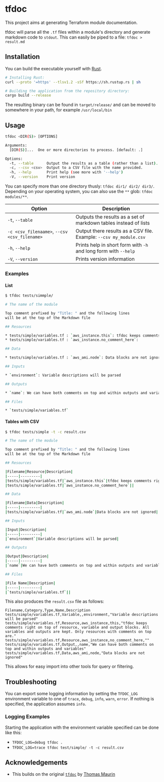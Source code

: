# tfdoc

This project aims at generating Terraform module documentation.

tfdoc will parse all the `.tf` files within a module's directory and generate markdown code to `stdout`. This can easily be piped to a file: `tfdoc > result.md`

## Installation

You can build the executable yourself with [Rust](https://rust-lang.org).

```sh
# Installing Rust:
curl --proto '=https' --tlsv1.2 -sSf https://sh.rustup.rs | sh

# Building the application from the repository directory:
cargo build --release
```

The resulting binary can be found in `target/release/` and can be moved to somewhere in your path, for example `/usr/local/bin`

## Usage

```sh
tfdoc <DIR(S)> [OPTIONS]

Arguments:
  [DIR(S)]...  One or more directories to process. [default: .]

Options:
  -t, --table      Output the results as a table (rather than a list).
  -c, --csv <csv>  Output to a CSV file with the name provided.
  -h, --help       Print help (see more with '--help')
  -V, --version    Print version
```

You can specify more than one directory thusly: `tfdoc dir1/ dir2/ dir3/`. Depending on your operating system, you can also use the `**` glob: `tfdoc modules/**`.

|Option|Description|
|------|-----------|
|`-t`, `--table`|Outputs the results as a set of markdown tables instead of lists|
|`-c <csv_filenaame>`, `--csv <csv_filename>`|Output there results as a CSV file. Example: `--csv my_module.csv`|
|`-h`, `--help`|Prints help in short form with `-h` and long form with `--help`|
|`-V`, `--version`|Prints version information|

### Examples

#### List

```sh
$ tfdoc tests/simmple/

# The name of the module

Top comment prefixed by "Title: " and the following lines
will be at the top of the Markdown file

## Resources

* tests/simple/variables.tf : `aws_instance.this`: tfdoc keeps comments right on top of resource, variable and output blocks. All variables and outputs are kept. Only resources with comments on top are.
* tests/simple/variables.tf : `aws_instance.no_comment_here`:

## Data

* tests/simple/variables.tf : `aws_ami.node`: Data blocks are not ignored

## Inputs

* `environment`: Variable descriptions will be parsed

## Outputs

* `name`: We can have both comments on top and within outputs and variables

## Files

* `tests/simple/variables.tf`
```

#### Tables with CSV

```sh
$ tfdoc tests/simple -t -c result.csv

# The name of the module

Top comment prefixed by "Title: " and the following lines
will be at the top of the Markdown file

## Resources

|Filename|Resource|Description|
|-----|---------|
|tests/simple/variables.tf|`aws_instance.this`|tfdoc keeps comments right on top of resource, variable and output blocks. All variables and outputs are kept. Only resources with comments on top are.|
|tests/simple/variables.tf|`aws_instance.no_comment_here`||

## Data

|Filename|Data|Description|
|-----|---------|
|tests/simple/variables.tf|`aws_ami.node`|Data blocks are not ignored|

## Inputs

|Input|Description|
|-----|---------|
|`environment`|Variable descriptions will be parsed|

## Outputs

|Output|Description|
|-----|---------|
|`name`|We can have both comments on top and within outputs and variables|

## Files

|File Name|Description|
|-----|---------|
|`tests/simple/variables.tf`||

```

This also produces the `result.csv` file as follows:

```csv
Filename,Category,Type,Name,Description
tests/simple/variables.tf,Variable,,environment,"Variable descriptions will be parsed"
tests/simple/variables.tf,Resource,aws_instance,this,"tfdoc keeps comments right on top of resource, variable and output blocks. All variables and outputs are kept. Only resources with comments on top are."
tests/simple/variables.tf,Resource,aws_instance,no_comment_here,""
tests/simple/variables.tf,Output,,name,"We can have both comments on top and within outputs and variables"
tests/simple/variables.tf,Data,aws_ami,node,"Data blocks are not ignored"
```

This allows for easy import into other tools for query or filtering.

## Troubleshooting

You can export some logging information by setting the `TFDOC_LOG` environment variable to one of `trace`, `debug`, `info`, `warn`, `error`. If nothing is specified, the application assumes `info`.

### Logging Examples

Starting the application with the environment variable specified can be done like this:

- `TFDOC_LOG=debug tfdoc .`
- `TFDOC_LOG=trace tfdoc test/simple/ -t -c result.csv`

## Acknowledgements

- This builds on the original [`tfdoc`](https://github.com/maur1th/tfdoc) by [Thomas Maurin](https://github.com/maur1th)
